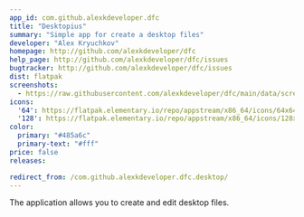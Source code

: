 ```yaml
---
app_id: com.github.alexkdeveloper.dfc
title: "Desktopius"
summary: "Simple app for create a desktop files"
developer: "Alex Kryuchkov"
homepage: http://github.com/alexkdeveloper/dfc
help_page: http://github.com/alexkdeveloper/dfc/issues
bugtracker: http://github.com/alexkdeveloper/dfc/issues
dist: flatpak
screenshots:
  - https://raw.githubusercontent.com/alexkdeveloper/dfc/main/data/screenshot.png
icons:
  '64': https://flatpak.elementary.io/repo/appstream/x86_64/icons/64x64/com.github.alexkdeveloper.dfc.png
  '128': https://flatpak.elementary.io/repo/appstream/x86_64/icons/128x128/com.github.alexkdeveloper.dfc.png
color:
  primary: "#485a6c"
  primary-text: "#fff"
price: false
releases:

redirect_from: /com.github.alexkdeveloper.dfc.desktop/
---
```


<p>The application allows you to create and edit desktop files.</p>